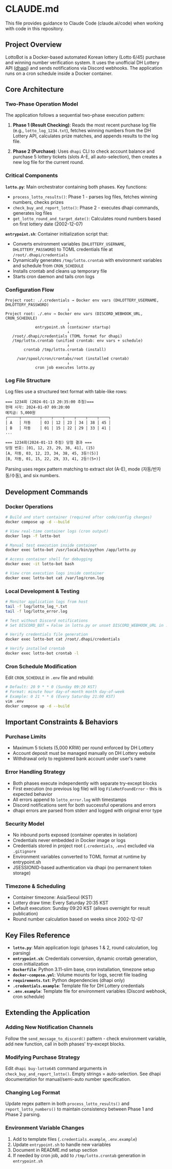 # CLAUDE.md

This file provides guidance to Claude Code (claude.ai/code) when working with code in this repository.

## Project Overview

LottoBot is a Docker-based automated Korean lottery (Lotto 6/45) purchase and winning number verification system. It uses the unofficial DH Lottery API ([dhapi](https://github.com/roeniss/dhlottery-api)) and sends notifications via Discord webhooks. The application runs on a cron schedule inside a Docker container.

## Core Architecture

### Two-Phase Operation Model

The application follows a sequential two-phase execution pattern:

1. **Phase 1 (Result Checking)**: Reads the most recent purchase log file (e.g., `lotto_log_1234.txt`), fetches winning numbers from the DH Lottery API, calculates prize matches, and appends results to the log file.

2. **Phase 2 (Purchase)**: Uses `dhapi` CLI to check account balance and purchase 5 lottery tickets (slots A-E, all auto-selection), then creates a new log file for the current round.

### Critical Components

**`lotto.py`**: Main orchestrator containing both phases. Key functions:
- `process_lotto_results()`: Phase 1 - parses log files, fetches winning numbers, checks prizes
- `check_buy_and_report_lotto()`: Phase 2 - executes dhapi commands, generates log files
- `get_lotto_round_and_target_date()`: Calculates round numbers based on first lottery date (2002-12-07)

**`entrypoint.sh`**: Container initialization script that:
- Converts environment variables (`DHLOTTERY_USERNAME`, `DHLOTTERY_PASSWORD`) to TOML credentials file at `/root/.dhapi/credentials`
- Dynamically generates `/tmp/lotto.crontab` with environment variables and schedule from `CRON_SCHEDULE`
- Installs crontab and cleans up temporary file
- Starts cron daemon and tails cron logs

### Configuration Flow

```
Project root: ./.credentials → Docker env vars (DHLOTTERY_USERNAME, DHLOTTERY_PASSWORD)
                           ↓
Project root: ./.env → Docker env vars (DISCORD_WEBHOOK_URL, CRON_SCHEDULE)
                           ↓
             entrypoint.sh (container startup)
                           ↓
   /root/.dhapi/credentials (TOML format for dhapi)
   /tmp/lotto.crontab (unified crontab: env vars + schedule)
                           ↓
        crontab /tmp/lotto.crontab (install)
                           ↓
     /var/spool/cron/crontabs/root (installed crontab)
                           ↓
             cron job executes lotto.py
```

### Log File Structure

Log files use a structured text format with table-like rows:
```
=== 1234회 (2024-01-13 20:35:00 추첨)===
현재 시각: 2024-01-07 09:20:00
예치금: 5,000원
┌─────┬────────┬────┬────┬────┬────┬────┬────┐
│ A   │ 자동    │ 03 │ 12 │ 23 │ 34 │ 38 │ 45 │
│ B   │ 자동    │ 01 │ 15 │ 22 │ 29 │ 33 │ 41 │
...

=== 1234회(2024-01-13 추첨) 당첨 결과 ===
당첨 번호: [01, 12, 23, 29, 38, 41], (15)
[A, 자동, 03, 12, 23, 34, 38, 45, 3등!(5)]
[B, 자동, 01, 15, 22, 29, 33, 41, 2등!(5+)]
```

Parsing uses regex pattern matching to extract slot (A-E), mode (자동/반자동/수동), and six numbers.

## Development Commands

### Docker Operations
```bash
# Build and start container (required after code/config changes)
docker compose up -d --build

# View real-time container logs (cron output)
docker logs -f lotto-bot

# Manual test execution inside container
docker exec lotto-bot /usr/local/bin/python /app/lotto.py

# Access container shell for debugging
docker exec -it lotto-bot bash

# View cron execution logs inside container
docker exec lotto-bot cat /var/log/cron.log
```

### Local Development & Testing
```bash
# Monitor application logs from host
tail -f log/lotto_log_*.txt
tail -f log/lotto_error.log

# Test without Discord notifications
# Set DISCORD_BOT = False in lotto.py or unset DISCORD_WEBHOOK_URL in .env

# Verify credentials file generation
docker exec lotto-bot cat /root/.dhapi/credentials

# Verify installed crontab
docker exec lotto-bot crontab -l
```

### Cron Schedule Modification
Edit `CRON_SCHEDULE` in `.env` file and rebuild:
```bash
# Default: 20 9 * * 0 (Sunday 09:20 KST)
# Format: minute hour day-of-month month day-of-week
# Example: 0 21 * * 6 (Every Saturday 21:00 KST)
vim .env
docker compose up -d --build
```

## Important Constraints & Behaviors

### Purchase Limits
- Maximum 5 tickets (5,000 KRW) per round enforced by DH Lottery
- Account deposit must be managed manually on DH Lottery website
- Withdrawal only to registered bank account under user's name

### Error Handling Strategy
- Both phases execute independently with separate try-except blocks
- First execution (no previous log file) will log `FileNotFoundError` - this is expected behavior
- All errors append to `lotto_error.log` with timestamps
- Discord notifications sent for both successful operations and errors
- dhapi errors are parsed from stderr and logged with original error type

### Security Model
- No inbound ports exposed (container operates in isolation)
- Credentials never embedded in Docker image or logs
- Credentials stored in project root (`.credentials`, `.env`) excluded via `.gitignore`
- Environment variables converted to TOML format at runtime by entrypoint.sh
- JSESSIONID-based authentication via dhapi (no permanent token storage)

### Timezone & Scheduling
- Container timezone: Asia/Seoul (KST)
- Lottery draw time: Every Saturday 20:35 KST
- Default execution: Sunday 09:20 KST (allows overnight for result publication)
- Round number calculation based on weeks since 2002-12-07

## Key Files Reference

- **`lotto.py`**: Main application logic (phases 1 & 2, round calculation, log parsing)
- **`entrypoint.sh`**: Credentials conversion, dynamic crontab generation, cron initialization
- **`Dockerfile`**: Python 3.11-slim base, cron installation, timezone setup
- **`docker-compose.yml`**: Volume mounts for logs, secret file loading
- **`requirements.txt`**: Python dependencies (dhapi only)
- **`.credentials.example`**: Template file for DH Lottery credentials
- **`.env.example`**: Template file for environment variables (Discord webhook, cron schedule)

## Extending the Application

### Adding New Notification Channels
Follow the `send_message_to_discord()` pattern - check environment variable, add new function, call in both phases' try-except blocks.

### Modifying Purchase Strategy
Edit `dhapi buy-lotto645` command arguments in `check_buy_and_report_lotto()`. Empty strings = auto-selection. See dhapi documentation for manual/semi-auto number specification.

### Changing Log Format
Update regex pattern in both `process_lotto_results()` and `report_lotto_numbers()` to maintain consistency between Phase 1 and Phase 2 parsing.

### Environment Variable Changes
1. Add to template files (`.credentials.example`, `.env.example`)
2. Update `entrypoint.sh` to handle new variables
3. Document in README.md setup section
4. If needed by cron job, add to `/tmp/lotto.crontab` generation in `entrypoint.sh`
